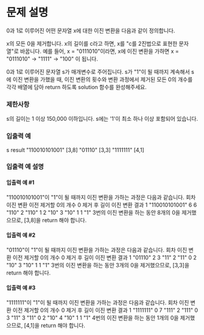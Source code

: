 # 문제 설명

0과 1로 이루어진 어떤 문자열 x에 대한 이진 변환을 다음과 같이 정의합니다.

x의 모든 0을 제거합니다.
x의 길이를 c라고 하면, x를 "c를 2진법으로 표현한 문자열"로 바꿉니다.
예를 들어, x = "0111010"이라면, x에 이진 변환을 가하면 x = "0111010" -> "1111" -> "100" 이 됩니다.

0과 1로 이루어진 문자열 s가 매개변수로 주어집니다. s가 "1"이 될 때까지 계속해서 s에 이진 변환을 가했을 때, 이진 변환의 횟수와 변환 과정에서 제거된 모든 0의 개수를 각각 배열에 담아 return 하도록 solution 함수를 완성해주세요.

### 제한사항

s의 길이는 1 이상 150,000 이하입니다.
s에는 '1'이 최소 하나 이상 포함되어 있습니다.

### 입출력 예

s result
"110010101001" [3,8]
"01110" [3,3]
"1111111" [4,1]

### 입출력 예 설명

#### 입출력 예 #1

"110010101001"이 "1"이 될 때까지 이진 변환을 가하는 과정은 다음과 같습니다.
회차 이진 변환 이전 제거할 0의 개수 0 제거 후 길이 이진 변환 결과
1 "110010101001" 6 6 "110"
2 "110" 1 2 "10"
3 "10" 1 1 "1"
3번의 이진 변환을 하는 동안 8개의 0을 제거했으므로, [3,8]을 return 해야 합니다.

#### 입출력 예 #2

"01110"이 "1"이 될 때까지 이진 변환을 가하는 과정은 다음과 같습니다.
회차 이진 변환 이전 제거할 0의 개수 0 제거 후 길이 이진 변환 결과
1 "01110" 2 3 "11"
2 "11" 0 2 "10"
3 "10" 1 1 "1"
3번의 이진 변환을 하는 동안 3개의 0을 제거했으므로, [3,3]을 return 해야 합니다.

#### 입출력 예 #3

"1111111"이 "1"이 될 때까지 이진 변환을 가하는 과정은 다음과 같습니다.
회차 이진 변환 이전 제거할 0의 개수 0 제거 후 길이 이진 변환 결과
1 "1111111" 0 7 "111"
2 "111" 0 3 "11"
3 "11" 0 2 "10"
4 "10" 1 1 "1"
4번의 이진 변환을 하는 동안 1개의 0을 제거했으므로, [4,1]을 return 해야 합니다.
